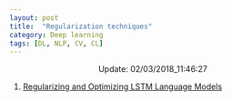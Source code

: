 ```yaml
---
layout: post
title:  "Regularization techniques"
category: Deep learning
tags: [DL, NLP, CV, CL]
---
```






<center> Update: 02/03/2018_11:46:27</center>

  	
1. [ Regularizing and Optimizing LSTM Language Models](https://rawgit.com/elbayadm/PaperNotes/master/notes/regularization/2017-Regularizing-and-Optimizing-LSTM-Language-Models.html)
